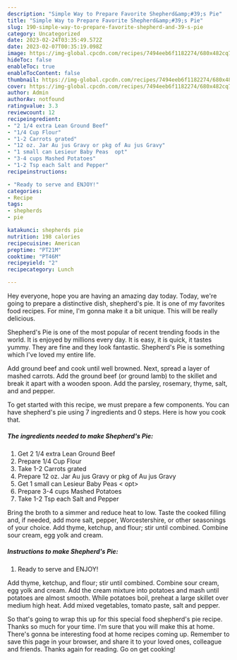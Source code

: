 ```yaml
---
description: "Simple Way to Prepare Favorite Shepherd&amp;#39;s Pie"
title: "Simple Way to Prepare Favorite Shepherd&amp;#39;s Pie"
slug: 190-simple-way-to-prepare-favorite-shepherd-and-39-s-pie
category: Uncategorized
date: 2023-02-24T03:35:49.572Z
date: 2023-02-07T00:35:19.098Z
image: https://img-global.cpcdn.com/recipes/7494eeb6f1182274/680x482cq70/shepherds-pie-recipe-main-photo.jpg
hideToc: false
enableToc: true
enableTocContent: false
thumbnail: https://img-global.cpcdn.com/recipes/7494eeb6f1182274/680x482cq70/shepherds-pie-recipe-main-photo.jpg
cover: https://img-global.cpcdn.com/recipes/7494eeb6f1182274/680x482cq70/shepherds-pie-recipe-main-photo.jpg
author: Admin
authorAv: notfound
ratingvalue: 3.3
reviewcount: 12
recipeingredient:
- "2 1/4 extra Lean Ground Beef"
- "1/4 Cup Flour"
- "1-2 Carrots grated"
- "12 oz. Jar Au jus Gravy or pkg of Au jus Gravy"
- "1 small can Lesieur Baby Peas  opt"
- "3-4 cups Mashed Potatoes"
- "1-2 Tsp each Salt and Pepper"
recipeinstructions:

- "Ready to serve and ENJOY!"
categories:
- Recipe
tags:
- shepherds
- pie

katakunci: shepherds pie 
nutrition: 198 calories
recipecuisine: American
preptime: "PT21M"
cooktime: "PT46M"
recipeyield: "2"
recipecategory: Lunch

---
```



Hey everyone, hope you are having an amazing day today. Today, we're going to prepare a distinctive dish, shepherd&#39;s pie. It is one of my favorites food recipes. For mine, I'm gonna make it a bit unique. This will be really delicious.

Shepherd&#39;s Pie is one of the most popular of recent trending foods in the world. It is enjoyed by millions every day. It is easy, it is quick, it tastes yummy. They are fine and they look fantastic. Shepherd&#39;s Pie is something which I've loved my entire life.

Add ground beef and cook until well browned. Next, spread a layer of mashed carrots. Add the ground beef (or ground lamb) to the skillet and break it apart with a wooden spoon. Add the parsley, rosemary, thyme, salt, and and pepper.


To get started with this recipe, we must prepare a few components. You can have shepherd&#39;s pie using 7 ingredients and 0 steps. Here is how you cook that.

<!--inarticleads1-->

##### The ingredients needed to make Shepherd&#39;s Pie:

1. Get 2 1/4 extra Lean Ground Beef
1. Prepare 1/4 Cup Flour
1. Take 1-2 Carrots grated
1. Prepare 12 oz. Jar Au jus Gravy or pkg of Au jus Gravy
1. Get 1 small can Lesieur Baby Peas &lt; opt&gt;
1. Prepare 3-4 cups Mashed Potatoes
1. Take 1-2 Tsp each Salt and Pepper


Bring the broth to a simmer and reduce heat to low. Taste the cooked filling and, if needed, add more salt, pepper, Worcestershire, or other seasonings of your choice. Add thyme, ketchup, and flour; stir until combined. Combine sour cream, egg yolk and cream. 

<!--inarticleads2-->

##### Instructions to make Shepherd&#39;s Pie:


1. Ready to serve and ENJOY!

Add thyme, ketchup, and flour; stir until combined. Combine sour cream, egg yolk and cream. Add the cream mixture into potatoes and mash until potatoes are almost smooth. While potatoes boil, preheat a large skillet over medium high heat. Add mixed vegetables, tomato paste, salt and pepper. 

So that's going to wrap this up for this special food shepherd&#39;s pie recipe. Thanks so much for your time. I'm sure that you will make this at home. There's gonna be interesting food at home recipes coming up. Remember to save this page in your browser, and share it to your loved ones, colleague and friends. Thanks again for reading. Go on get cooking!
